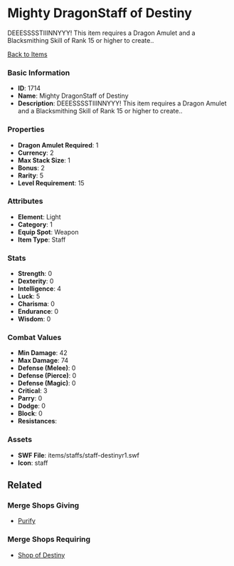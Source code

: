 # Mighty DragonStaff of Destiny

DEEESSSSTIIINNYYY!
This item requires a Dragon Amulet and a Blacksmithing Skill of Rank 15 or higher to create..

[Back to Items](../items.md)

### Basic Information

- **ID**: 1714
- **Name**: Mighty DragonStaff of Destiny
- **Description**: DEEESSSSTIIINNYYY!
This item requires a Dragon Amulet and a Blacksmithing Skill of Rank 15 or higher to create..

### Properties

- **Dragon Amulet Required**: 1
- **Currency**: 2
- **Max Stack Size**: 1
- **Bonus**: 2
- **Rarity**: 5
- **Level Requirement**: 15

### Attributes

- **Element**: Light
- **Category**: 1
- **Equip Spot**: Weapon
- **Item Type**: Staff

### Stats

- **Strength**: 0
- **Dexterity**: 0
- **Intelligence**: 4
- **Luck**: 5
- **Charisma**: 0
- **Endurance**: 0
- **Wisdom**: 0

### Combat Values

- **Min Damage**: 42
- **Max Damage**: 74
- **Defense (Melee)**: 0
- **Defense (Pierce)**: 0
- **Defense (Magic)**: 0
- **Critical**: 3
- **Parry**: 0
- **Dodge**: 0
- **Block**: 0
- **Resistances**: 

### Assets

- **SWF File**: items/staffs/staff-destinyr1.swf
- **Icon**: staff

## Related

### Merge Shops Giving

- [Purify](../merge-shops/39-purify.md)

### Merge Shops Requiring

- [Shop of Destiny](../merge-shops/38-shop-of-destiny.md)

